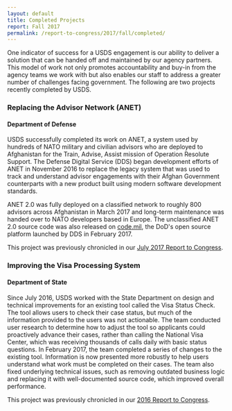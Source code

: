 ```yaml
---
layout: default
title: Completed Projects
report: Fall 2017
permalink: /report-to-congress/2017/fall/completed/
---
```

One indicator of success for a USDS engagement is our ability to deliver a solution that can be handed off and maintained by our agency partners. This model of work not only promotes accountability and buy-in from the agency teams we work with but also enables our staff to address a greater number of challenges facing government. The following are two projects recently completed by USDS.

### Replacing the Advisor Network (ANET)
#### Department of Defense

USDS successfully completed its work on ANET, a system used by hundreds of NATO military and civilian advisors who are deployed to Afghanistan for the Train, Advise, Assist mission of Operation Resolute Support. The Defense Digital Service (DDS) began development efforts of ANET in November 2016 to replace the legacy system that was used to track and understand advisor engagements with their Afghan Government counterparts with a new product built using modern software development standards.

ANET 2.0 was fully deployed on a classified network to roughly 800 advisors across Afghanistan in March 2017 and long-term maintenance was handed over to NATO developers based in Europe. The unclassified ANET 2.0 source code was also released on [code.mil](https://code.mil), the DoD's open source platform launched by DDS in February 2017.

This project was previously chronicled in our [July 2017 Report to Congress](report-to-congress/2017/07/anet/).

### Improving the Visa Processing System
#### Department of State

Since July 2016, USDS worked with the State Department on design and technical improvements for an existing tool called the Visa Status Check. The tool allows users to check their case status, but much of the information provided to the users was not actionable. The team conducted user research to determine how to adjust the tool so applicants could proactively advance their cases, rather than calling the National Visa Center, which was receiving thousands of calls daily with basic status questions. In February 2017, the team completed a series of changes to the existing tool. Information is now presented more robustly to help users understand what work must be completed on their cases. The team also fixed underlying technical issues, such as removing outdated business logic and replacing it with well-documented source code, which improved overall performance.

This project was previously chronicled in our [2016 Report to Congress](report-to-congress/2016/visa-processing/).
